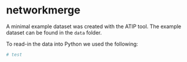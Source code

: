 # networkmerge

A minimal example dataset was created with the ATIP tool. The example
dataset can be found in the `data` folder.

To read-in the data into Python we used the following:

``` python
# test
```
